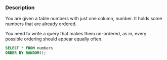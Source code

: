 ### Description

You are given a table numbers with just one column, number. It holds some numbers that are already ordered.

You need to write a query that makes them un-ordered, as in, every possible ordering should appear equally often.

```sql
SELECT * FROM numbers
ORDER BY RANDOM();
```